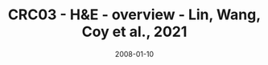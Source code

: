 ---
title: CRC03 - H&E - overview - Lin, Wang, Coy et al., 2021
image: https://labsyspharm.github.io/HTA-CRCATLAS-1/images/thumbnail-crc03-he-overview.jpg
date: '2008-01-10'
minerva_link: https://labsyspharm.github.io/HTA-CRCATLAS-1/minerva/crc03-he-overview.html
info_link: null
show_page_link: false
tag: overview
---